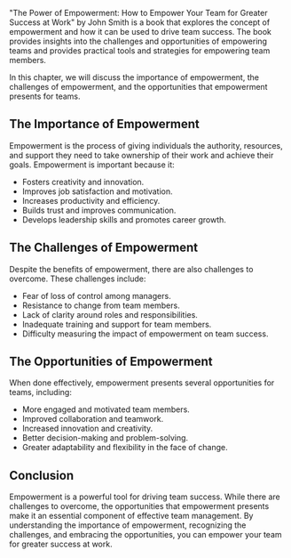 
"The Power of Empowerment: How to Empower Your Team for Greater Success at Work" by John Smith is a book that explores the concept of empowerment and how it can be used to drive team success. The book provides insights into the challenges and opportunities of empowering teams and provides practical tools and strategies for empowering team members.

In this chapter, we will discuss the importance of empowerment, the challenges of empowerment, and the opportunities that empowerment presents for teams.

The Importance of Empowerment
-----------------------------

Empowerment is the process of giving individuals the authority, resources, and support they need to take ownership of their work and achieve their goals. Empowerment is important because it:

* Fosters creativity and innovation.
* Improves job satisfaction and motivation.
* Increases productivity and efficiency.
* Builds trust and improves communication.
* Develops leadership skills and promotes career growth.

The Challenges of Empowerment
-----------------------------

Despite the benefits of empowerment, there are also challenges to overcome. These challenges include:

* Fear of loss of control among managers.
* Resistance to change from team members.
* Lack of clarity around roles and responsibilities.
* Inadequate training and support for team members.
* Difficulty measuring the impact of empowerment on team success.

The Opportunities of Empowerment
--------------------------------

When done effectively, empowerment presents several opportunities for teams, including:

* More engaged and motivated team members.
* Improved collaboration and teamwork.
* Increased innovation and creativity.
* Better decision-making and problem-solving.
* Greater adaptability and flexibility in the face of change.

Conclusion
----------

Empowerment is a powerful tool for driving team success. While there are challenges to overcome, the opportunities that empowerment presents make it an essential component of effective team management. By understanding the importance of empowerment, recognizing the challenges, and embracing the opportunities, you can empower your team for greater success at work.

